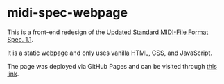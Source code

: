 ﻿# midi-spec-webpage
This is a front-end redesign of the <a href="http://www.music.mcgill.ca/~ich/classes/mumt306/StandardMIDIfileformat.html" target="_blank">Updated Standard MIDI-File Format Spec. 1.1</a>.

It is a static webpage and only uses vanilla HTML, CSS, and JavaScript.

The page was deployed via GitHub Pages and can be visited through <a href="https://andrebryant.github.io/midi-spec-webpage" target="_blank">this link</a>.
